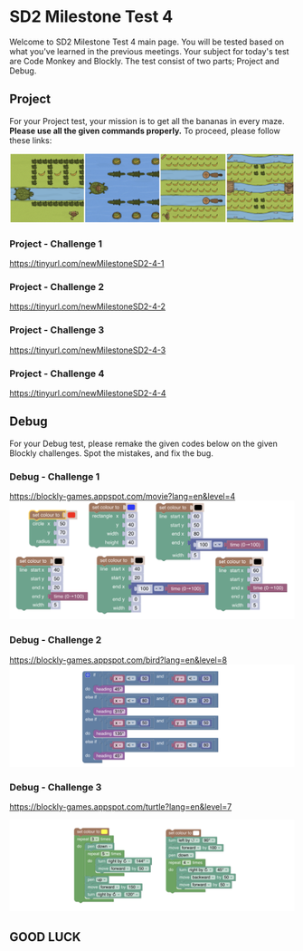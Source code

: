 # SD2 Milestone Test 4

Welcome to SD2 Milestone Test 4 main page. You will be tested based on what you've learned in the previous meetings. 
Your subject for today's test are Code Monkey and Blockly. The test consist of two parts; Project and Debug.


## Project
For your Project test, your mission is to get all the bananas in every maze. **Please use all the given commands properly.**
To proceed, please follow these links:

![Projects](image/SD2_Mls4_Projects.png)

### Project - Challenge 1
https://tinyurl.com/newMilestoneSD2-4-1 

### Project - Challenge 2
https://tinyurl.com/newMilestoneSD2-4-2

### Project - Challenge 3
https://tinyurl.com/newMilestoneSD2-4-3

### Project - Challenge 4
https://tinyurl.com/newMilestoneSD2-4-4

## Debug
For your Debug test, please remake the given codes below on the given Blockly challenges. Spot the mistakes, and fix the bug.

### Debug - Challenge 1
https://blockly-games.appspot.com/movie?lang=en&level=4
![Debug 1](image/SD2_Mls4_Debug1.png)

### Debug - Challenge 2
https://blockly-games.appspot.com/bird?lang=en&level=8
![Debug 2](image/SD2_Mls4_Debug2.png)

### Debug - Challenge 3
https://blockly-games.appspot.com/turtle?lang=en&level=7

![Debug 2](image/SD2_Mls4_Debug3.png)
## GOOD LUCK
